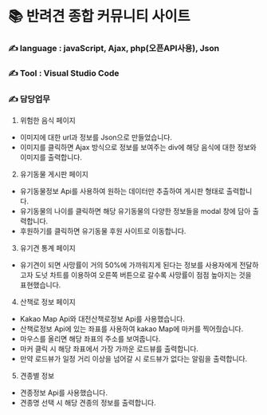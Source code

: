 # 📚 반려견 종합 커뮤니티 사이트
### ✍ language : javaScript, Ajax, php(오픈API사용), Json
### ✍ Tool : Visual Studio Code
### ✍ 담당업무 
1. 위험한 음식 페이지
 - 이미지에 대한 url과 정보를 Json으로 만들었습니다.
 - 이미지를 클릭하면 Ajax 방식으로 정보를 보여주는 div에 해당 음식에 대한 정보와 이미지를 출력합니다. 

2. 유기동물 게시판 페이지 
 - 유기동물정보 Api를 사용하여 원하는 데이터만 추출하여 게시판 형태로 출력합니다. 
 - 유기동물의 나이를 클릭하면 해당 유기동물의 다양한 정보들을 modal 창에 담아 출력합니다. 
 - 후원하기를 클릭하면 유기동물 후원 사이트로 이동합니다. 

3. 유기견 통계 페이지 
 - 유기견이 되면 사망률이 거의 50%에 가까워지게 된다는 정보를 사용자에게 전달하고자 도넛 차트를 이용하여 오른쪽 버튼으로 갈수록 사망률이 점점 높아지는 것을 표현했습니다. 

4. 산책로 정보 페이지 
 - Kakao Map Api와 대전산책로정보 Api를 사용했습니다. 
 - 산책로정보 Api에 있는 좌표를 사용하여 kakao Map에 마커를 찍어줬습니다. 
 - 마우스를 올리면 해당 좌표의 주소를 보여줍니다. 
 - 마커 클릭 시 해당 좌표에서 가장 가까운 로드뷰를 출력합니다. 
 - 만약 로드뷰가 일정 거리 이상을 넘어갈 시 로드뷰가 없다는 알림을 출력합니다.

5. 견종별 정보 
 - 견종정보 Api를 사용했습니다.
 - 견종명 선택 시 해당 견종의 정보를 출력합니다. 
